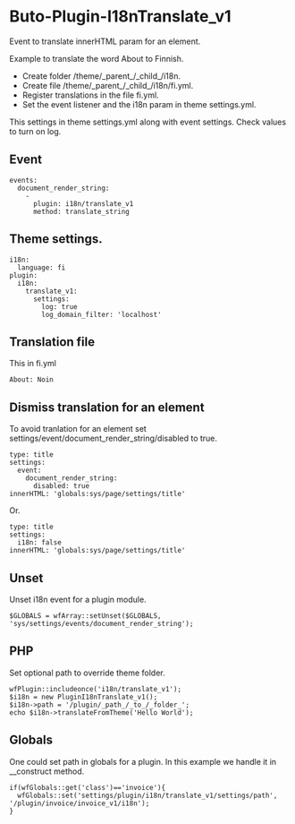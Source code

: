 # Buto-Plugin-I18nTranslate_v1


<p>Event to translate innerHTML param for an element.</p>


<p>Example to translate the word About to Finnish.</p>
<ul>
<li>Create folder /theme/_parent_/_child_/i18n.
<li>Create file /theme/_parent_/_child_/i18n/fi.yml.
<li>Register translations in the file fi.yml.
<li>Set the event listener and the i18n param in theme settings.yml.
</ul>
<p>This settings in theme settings.yml along with event settings. Check values to turn on log.</p>

## Event
```
events:
  document_render_string:
    -
      plugin: i18n/translate_v1
      method: translate_string

```
## Theme settings.
```
i18n:
  language: fi
plugin:
  i18n:
    translate_v1:
      settings:
        log: true
        log_domain_filter: 'localhost'

```
## Translation file
<p>This in fi.yml</p>

```
About: Noin
```

## Dismiss translation for an element
<p>To avoid tranlation for an element set settings/event/document_render_string/disabled to true.</p>

```
type: title
settings:
  event:
    document_render_string:
      disabled: true
innerHTML: 'globals:sys/page/settings/title'
```
<p>Or.</p>

```
type: title
settings:
  i18n: false
innerHTML: 'globals:sys/page/settings/title'
```

## Unset
<p>Unset i18n event for a plugin module.</p>

```
$GLOBALS = wfArray::setUnset($GLOBALS, 'sys/settings/events/document_render_string');
```

## PHP
Set optional path to override theme folder.
```
wfPlugin::includeonce('i18n/translate_v1');
$i18n = new PluginI18nTranslate_v1();
$i18n->path = '/plugin/_path_/_to_/_folder_';
echo $i18n->translateFromTheme('Hello World');

```

## Globals
One could set path in globals for a plugin. In this example we handle it in __construct method.

```
if(wfGlobals::get('class')=='invoice'){
  wfGlobals::set('settings/plugin/i18n/translate_v1/settings/path', '/plugin/invoice/invoice_v1/i18n');
}
```
